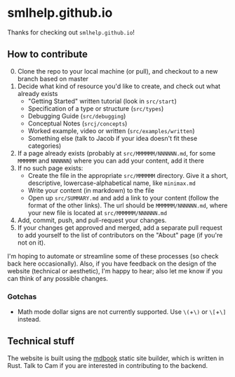 # smlhelp.github.io

Thanks for checking out `smlhelp.github.io`! 

## How to contribute

0. Clone the repo to your local machine (or pull), and checkout to a new branch based on master
1. Decide what kind of resource you'd like to create, and check out what already exists
    - "Getting Started" written tutorial (look in `src/start`)
    - Specification of a type or structure (`src/types`)
    - Debugging Guide (`src/debugging`)
    - Conceptual Notes (`srcj/concepts`)
    - Worked example, video or written (`src/examples/written`)
    - Something else (talk to Jacob if your idea doesn't fit these categories)
2. If a page already exists (probably at `src/MMMMMM/NNNNNN.md`, for some `MMMMMM` and `NNNNNN`) where you can add your content, add it there
3. If no such page exists:
    - Create the file in the appropriate `src/MMMMMM` directory. Give it a short, descriptive, lowercase-alphabetical name, like `minimax.md`
    - Write your content (in markdown) to the file
    - Open up `src/SUMMARY.md` and add a link to your content (follow the format of the other links). The url should be `MMMMMM/NNNNNN.md`, where your new file is located at `src/MMMMMM/NNNNNN.md`
4. Add, commit, push, and pull-request your changes.
5. If your changes get approved and merged, add a separate pull request to add yourself to the list of contributors on the "About" page (if you're not on it).

I'm hoping to automate or streamline some of these processes (so check back here occasionally). 
Also, if you have feedback on the design of the website (technical or aesthetic), I'm happy to hear; 
also let me know if you can think of any possible changes.

### Gotchas

- Math mode dollar signs are not currently supported. Use `\(`+`\)` or `\[`+`\]` instead.

## Technical stuff

The website is built using the [mdbook](https://rust-lang.github.io/mdBook/) static site builder, which is written in Rust. Talk to Cam if you are interested in contributing to the backend.

